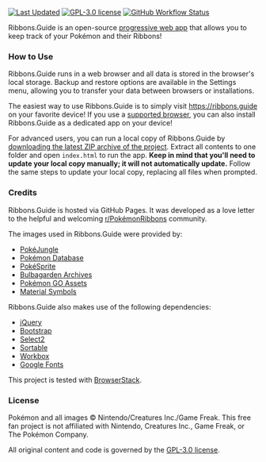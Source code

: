 [![Last Updated](https://img.shields.io/badge/updated-September%2026%2C%202025-1d90be)](#)
[![GPL-3.0 license](https://img.shields.io/github/license/SlyAceZeta/Ribbons.Guide)](https://opensource.org/license/gpl-3-0/) [![GitHub Workflow Status](https://img.shields.io/github/actions/workflow/status/SlyAceZeta/Ribbons.Guide/deploy.yml)](https://github.com/SlyAceZeta/Ribbons.Guide/actions/workflows/deploy.yml)

Ribbons.Guide is an open-source [progressive web app](https://en.wikipedia.org/wiki/Progressive_web_app) that allows you to keep track of your Pokémon and their Ribbons!

### How to Use

Ribbons.Guide runs in a web browser and all data is stored in the browser's local storage. Backup and restore options are available in the Settings menu, allowing you to transfer your data between browsers or installations.

The easiest way to use Ribbons.Guide is to simply visit https://ribbons.guide on your favorite device! If you use a [supported browser](https://en.wikipedia.org/wiki/Progressive_web_app), you can also install Ribbons.Guide as a dedicated app on your device!

For advanced users, you can run a local copy of Ribbons.Guide by [downloading the latest ZIP archive of the project](https://github.com/SlyAceZeta/Ribbons.Guide/zipball/main/). Extract all contents to one folder and open `index.html` to run the app. **Keep in mind that you'll need to update your local copy manually; it will not automatically update.** Follow the same steps to update your local copy, replacing all files when prompted.

### Credits

Ribbons.Guide is hosted via GitHub Pages. It was developed as a love letter to the helpful and welcoming [r/PokémonRibbons](https://www.reddit.com/r/pokemonribbons/) community.

The images used in Ribbons.Guide were provided by:
- [PokéJungle](https://pokejungle.net)
- [Pokémon Database](https://pokemondb.net)
- [PokéSprite](https://github.com/msikma/pokesprite)
- [Bulbagarden Archives](https://archives.bulbagarden.net/wiki/Main_Page)
- [Pokémon GO Assets](https://github.com/PokeMiners/pogo_assets)
- [Material Symbols](https://github.com/google/material-design-icons)

Ribbons.Guide also makes use of the following dependencies:
- [jQuery](https://github.com/jquery/jquery)
- [Bootstrap](https://getbootstrap.com/)
- [Select2](https://github.com/select2/select2)
- [Sortable](https://github.com/SortableJS/Sortable)
- [Workbox](https://github.com/GoogleChrome/workbox)
- [Google Fonts](https://fonts.google.com/)

This project is tested with [BrowserStack](https://www.browserstack.com/).

### License

Pokémon and all images © Nintendo/Creatures Inc./Game Freak. This free fan project is not affiliated with Nintendo, Creatures Inc., Game Freak, or The Pokémon Company.

All original content and code is governed by the [GPL-3.0 license](https://opensource.org/license/gpl-3-0/).